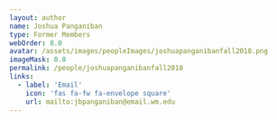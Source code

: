 ```yaml
---
layout: author
name: Joshua Panganiban
type: Former Members
webOrder: 8.0
avatar: /assets/images/peopleImages/joshuapanganibanfall2018.png
imageMask: 0.0
permalink: /people/joshuapanganibanfall2018
links:
  - label: 'Email'
    icon: 'fas fa-fw fa-envelope square'
    url: mailto:jbpanganiban@email.wm.edu
---
```

